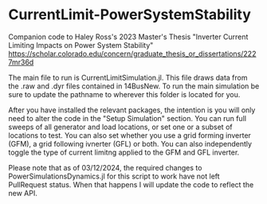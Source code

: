 # CurrentLimit-PowerSystemStability
Companion code to Haley Ross's 2023 Master's Thesis "Inverter Current Limiting Impacts on Power System Stability"
https://scholar.colorado.edu/concern/graduate_thesis_or_dissertations/2227mr36d

The main file to run is CurrentLimitSimulation.jl. This file draws data from the .raw and .dyr files contained in 14BusNew. To run the main simulation be sure to update the pathname to wherever this folder is located for you.

After you have installed the relevant packages, the intention is you will only need to alter the code in the "Setup Simulation" section. You can run full sweeps of all generator and load locations, or set one or a subset of locations to test. You can also set whether you use a grid forming inverter (GFM), a grid following ivnerter (GFL) or both. You can also independently toggle the type of current limitng applied to the GFM and GFL inverter. 

Please note that as of 03/12/2024, the required changes to PowerSimulationsDynamics.jl for this script to work have not left PullRequest status. When that happens I will update the code to reflect the new API. 
